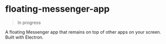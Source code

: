 # floating-messenger-app

> In progress

A floating Messenger app that remains on top of other apps on your screen. Built with Electron.
